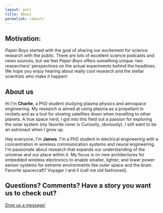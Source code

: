 ```yaml
---
layout: post
title: About
permalink: /about/
---
```


## Motivation:
*Paper Boys* started with the goal of sharing our excitement for science research with the public. There are lots of excellent science podcasts and news sources, but we feel *Paper Boys* offers something
unique: two researchers' perspectives on the actual experiments behind the headlines. We hope you enjoy hearing about really cool research and the stellar scientists who make it happen!

## About us

Hi I'm **Charlie**, a PhD student studying plasma physics and aerospace engineering. My research is aimed at using plasma as a propellant in rockets and as a tool for slowing satellites down when travelling
to other planets. A true space nerd, I got into this field out a passion for exploring the solar system (my favorite rover is Curiosity, obviously). I still want to be an astronaut when I grow up.

Hey everyone, I'm **James**. I'm a PhD student in electrical engineering with a concentration in wireless communication systems and neural engineering. I'm passionate about research that expands our understanding of the universe and our place within it. 
My focus is on new architectures for embedded wireless electronics to enable smaller, lighter, and lower power sensor systems for extreme environments like outer space and the brain. Favorite spacecraft? Voyager I and II (call me old fashioned).

## Questions? Comments? Have a story you want us to check out? 
[Drop us a message!](mailto:paperboyspod@gmail.com)


